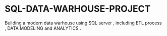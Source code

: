 # SQL-DATA-WARHOUSE-PROJECT
Building a modern data warhouse using SQL server , including ETL process , DATA MODELING and ANALYTICS .
